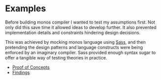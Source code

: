 # Examples

Before building monos compiler I wanted to test my assumptions first. Not only did this save time it allowed ideas to develop further. It also prevented implementation details and constraints hindering design decisions.

This was achieved by mocking monos language using [Sass](http://sass-lang.com/), and then pretending the design patterns and language constructs were being enforced by an imaginary compiler. Sass provided enough syntax sugar to offer a tangible way of testing theories in practice.

- [Proof of Concepts](ProofOfConcepts.md)
- [Findings](Findings.md)